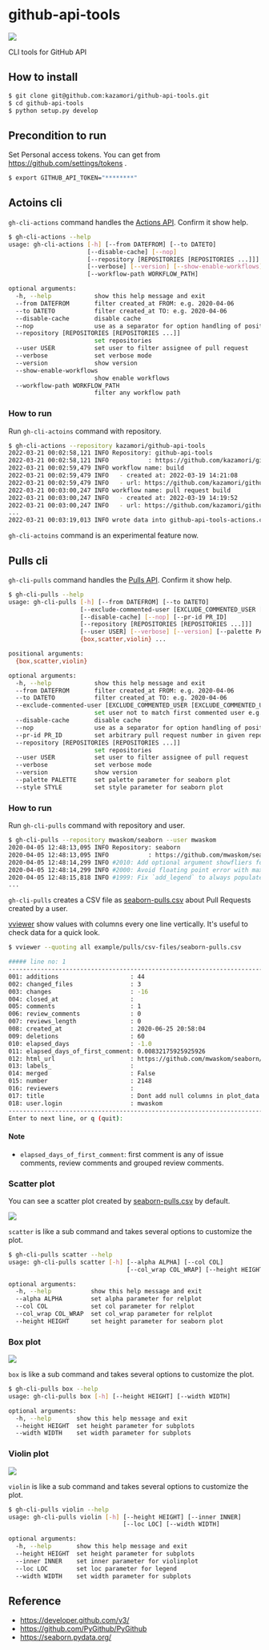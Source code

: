 # github-api-tools

![](https://github.com/kazamori/github-api-tools/workflows/build/badge.svg)

CLI tools for GitHub API

## How to install

```bash
$ git clone git@github.com:kazamori/github-api-tools.git
$ cd github-api-tools
$ python setup.py develop
```

## Precondition to run

Set Personal access tokens. You can get from https://github.com/settings/tokens .

```bash
$ export GITHUB_API_TOKEN="********"
```

## Actoins cli

`gh-cli-actions` command handles the [Actions API](https://docs.github.com/en/rest/reference/actions). Confirm it show help.

```bash
$ gh-cli-actions --help
usage: gh-cli-actions [-h] [--from DATEFROM] [--to DATETO]
                      [--disable-cache] [--nop]
                      [--repository [REPOSITORIES [REPOSITORIES ...]]] [--user USER]
                      [--verbose] [--version] [--show-enable-workflows]
                      [--workflow-path WORKFLOW_PATH]

optional arguments:
  -h, --help            show this help message and exit
  --from DATEFROM       filter created_at FROM: e.g. 2020-04-06
  --to DATETO           filter created_at TO: e.g. 2020-04-06
  --disable-cache       disable cache
  --nop                 use as a separator for option handling of positional argument
  --repository [REPOSITORIES [REPOSITORIES ...]]
                        set repositories
  --user USER           set user to filter assignee of pull request
  --verbose             set verbose mode
  --version             show version
  --show-enable-workflows
                        show enable workflows
  --workflow-path WORKFLOW_PATH
                        filter any workflow path
```

### How to run

Run `gh-cli-actoins` command with repository.

```bash
$ gh-cli-actions --repository kazamori/github-api-tools
2022-03-21 00:02:58,121 INFO Repository: github-api-tools
2022-03-21 00:02:58,121 INFO           : https://github.com/kazamori/github-api-tools
2022-03-21 00:02:59,479 INFO workflow name: build
2022-03-21 00:02:59,479 INFO   - created at: 2022-03-19 14:21:08
2022-03-21 00:02:59,479 INFO   - url: https://github.com/kazamori/github-api-tools/actions/runs/2008897077
2022-03-21 00:03:00,247 INFO workflow name: pull request build
2022-03-21 00:03:00,247 INFO   - created at: 2022-03-19 14:19:52
2022-03-21 00:03:00,247 INFO   - url: https://github.com/kazamori/github-api-tools/actions/runs/2008893974
...
2022-03-21 00:03:19,013 INFO wrote data into github-api-tools-actions.csv
```

`gh-cli-actoins` command is an experimental feature now.

## Pulls cli

`gh-cli-pulls` command handles the [Pulls API](https://docs.github.com/en/rest/reference/pulls). Confirm it show help.

```bash
$ gh-cli-pulls --help
usage: gh-cli-pulls [-h] [--from DATEFROM] [--to DATETO]
                    [--exclude-commented-user [EXCLUDE_COMMENTED_USER [EXCLUDE_COMMENTED_USER ...]]]
                    [--disable-cache] [--nop] [--pr-id PR_ID]
                    [--repository [REPOSITORIES [REPOSITORIES ...]]]
                    [--user USER] [--verbose] [--version] [--palette PALETTE] [--style STYLE]
                    {box,scatter,violin} ...

positional arguments:
  {box,scatter,violin}

optional arguments:
  -h, --help            show this help message and exit
  --from DATEFROM       filter created_at FROM: e.g. 2020-04-06
  --to DATETO           filter created_at TO: e.g. 2020-04-06
  --exclude-commented-user [EXCLUDE_COMMENTED_USER [EXCLUDE_COMMENTED_USER ...]]
                        set user not to match first commented user e.g.) bot
  --disable-cache       disable cache
  --nop                 use as a separator for option handling of positional argument
  --pr-id PR_ID         set arbitrary pull request number in given repository
  --repository [REPOSITORIES [REPOSITORIES ...]]
                        set repositories
  --user USER           set user to filter assignee of pull request
  --verbose             set verbose mode
  --version             show version
  --palette PALETTE     set palette parameter for seaborn plot
  --style STYLE         set style parameter for seaborn plot
```

### How to run

Run `gh-cli-pulls` command with repository and user.

```bash
$ gh-cli-pulls --repository mwaskom/seaborn --user mwaskom
2020-04-05 12:48:13,095 INFO Repository: seaborn
2020-04-05 12:48:13,095 INFO           : https://github.com/mwaskom/seaborn
2020-04-05 12:48:14,299 INFO #2010: Add optional argument showfliers for boxenplot
2020-04-05 12:48:14,299 INFO #2000: Avoid floating point error with maximum husl sat/lum
2020-04-05 12:48:15,818 INFO #1999: Fix `add_legend` to always populate `_legend`
...
```

`gh-cli-pulls` creates a CSV file as [seaborn-pulls.csv](https://github.com/kazamori/github-api-tools/raw/main/example/pulls/csv-files/seaborn-pulls.csv) about Pull Requests created by a user.

[vviewer](https://github.com/t2y/vviewer) show values with columns every one line vertically. It's useful to check data for a quick look.

```bash
$ vviewer --quoting all example/pulls/csv-files/seaborn-pulls.csv

##### line no: 1
------------------------------------------------------------------------
001: additions                    : 44
002: changed_files                : 3
003: changes                      : -16
004: closed_at                    :
005: comments                     : 1
006: review_comments              : 0
007: reviews_length               : 0
008: created_at                   : 2020-06-25 20:58:04
009: deletions                    : 60
010: elapsed_days                 : -1.0
011: elapsed_days_of_first_comment: 0.00832175925925926
012: html_url                     : https://github.com/mwaskom/seaborn/pull/2148
013: labels_                      :
014: merged                       : False
015: number                       : 2148
016: reviewers                    :
017: title                        : Dont add null columns in plot_data for unassigned semantics
018: user.login                   : mwaskom
------------------------------------------------------------------------
Enter to next line, or q (quit):
```

#### Note

* `elapsed_days_of_first_comment`: first comment is any of issue comments, review comments and grouped review comments.

### Scatter plot

You can see a scatter plot created by [seaborn-pulls.csv](https://github.com/kazamori/github-api-tools/raw/main/example/pulls/csv-files/seaborn-pulls.csv) by default.

![](https://github.com/kazamori/github-api-tools/raw/main/example/pulls/figures/sample-seaborn-scatter-pr-stats1.png)

`scatter` is like a sub command and takes several options to customize the plot.

```bash
$ gh-cli-pulls scatter --help
usage: gh-cli-pulls scatter [-h] [--alpha ALPHA] [--col COL]
                                 [--col_wrap COL_WRAP] [--height HEIGHT]

optional arguments:
  -h, --help           show this help message and exit
  --alpha ALPHA        set alpha parameter for relplot
  --col COL            set col parameter for relplot
  --col_wrap COL_WRAP  set col_wrap parameter for relplot
  --height HEIGHT      set height parameter for seaborn plot
```

### Box plot

![](https://github.com/kazamori/github-api-tools/raw/main/example/pulls/figures/sample-box-pr-stats1.png)

`box` is like a sub command and takes several options to customize the plot.

```bash
$ gh-cli-pulls box --help
usage: gh-cli-pulls box [-h] [--height HEIGHT] [--width WIDTH]

optional arguments:
  -h, --help       show this help message and exit
  --height HEIGHT  set height parameter for subplots
  --width WIDTH    set width parameter for subplots
```

### Violin plot

![](https://github.com/kazamori/github-api-tools/raw/main/example/pulls/figures/sample-violin-pr-stats1.png)

`violin` is like a sub command and takes several options to customize the plot.

```bash
$ gh-cli-pulls violin --help
usage: gh-cli-pulls violin [-h] [--height HEIGHT] [--inner INNER]
                                [--loc LOC] [--width WIDTH]

optional arguments:
  -h, --help       show this help message and exit
  --height HEIGHT  set height parameter for subplots
  --inner INNER    set inner parameter for violinplot
  --loc LOC        set loc parameter for legend
  --width WIDTH    set width parameter for subplots
```

## Reference

* https://developer.github.com/v3/
* https://github.com/PyGithub/PyGithub
* https://seaborn.pydata.org/
